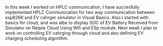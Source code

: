 In this week I worked on HPLC communication, I have succesfully implemented HPLC Communication for two way communication between esp8266 and EV cahrger simulator in Visual Basics.
Also I started with basics for cloud, and was albe to display SOC of EV Battery Received from Simulator on Netpie Cloud Using Wifi and ESp module.
Next week I plan to work on controlling EV cahrging through cloud and also defining EV charging scheduling algorithm. 
